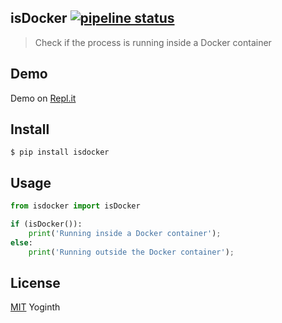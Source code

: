 ## isDocker [![pipeline status](https://gitlab.com/yoginth/isdocker/badges/master/pipeline.svg)](https://gitlab.com/yoginth/isdocker/commits/master)

> Check if the process is running inside a Docker container

## Demo

Demo on [Repl.it](https://repl.it/@yoginth/isdocker)

## Install

```
$ pip install isdocker
```

## Usage

```python
from isdocker import isDocker

if (isDocker()):
    print('Running inside a Docker container');
else:
    print('Running outside the Docker container');
```

## License

[MIT][LICENSE] Yoginth

[LICENSE]: https://mit.yoginth.com
